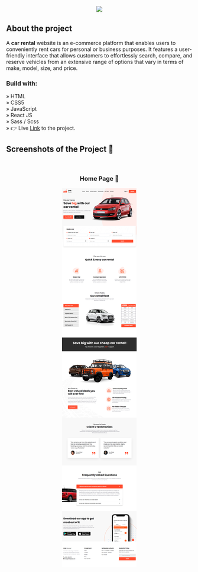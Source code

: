 <div align='center'><img style="width:30%" src='https://user-images.githubusercontent.com/105128267/218077760-5694a4ac-4e37-4de7-b31f-268ccd27400a.png'/></div>

<h2>About the project</h2>

  <p>A <b>car rental</b> website is an e-commerce platform that enables users to conveniently rent cars for personal or business purposes. It features a user-friendly interface that allows customers to effortlessly search, compare, and reserve vehicles from an extensive range of options that vary in terms of make, model, size, and price.</p>



<h3>Build with:</h3>

» HTML <br>
» CSS5 <br>
» JavaScript <br>
» React JS <br>
» Sass / Scss <br>
» 👉    Live <a target="_blank" rel="noreferrer" href='https://portfolio-renting.vercel.app/'>Link</a> to the project.


<h2>Screenshots of the Project 📸</h2>
<br>
<h3 align='center'>Home Page 🏡</h3>

<div align='center'>
<img src='https://github.com/Daystar/portfolio-renting/blob/main/screenshot.png'/>

</div>
